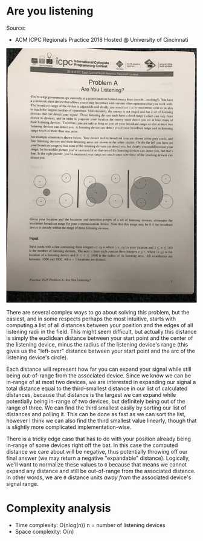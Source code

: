 # Are you listening

Source:

 - ACM ICPC Regionals Practice 2018 Hosted @ University of Cincinnati

![are you listening problem statement picture](./areYouListening.jpg)

There are several complex ways to go about solving this problem, but the easiest, and
in some respects perhaps the most intuitive, starts with computing a list of all distances
between your position and the edges of all listening radii in the field. This might seem
difficult, but actually this distance is simply the euclidean distance between your start point
and the center of the listening device, minus the radius of the listening device's range (this
gives us the "left-over" distance between your start point and the arc of the listening device's
circle).

Each distance will represent how far you can expand your signal while still being out-of-range from
the associated device. Since we know we can be in-range of at most two devices, we are interested in
expanding our signal a total distance equal to the third-smallest distance in our list of calculated
distances, because that distance is the largest we can expand while potentially being in-range of two
devices, but definitely being out of the range of three. We can find the third smallest easily by sorting
our list of distances and polling it. This can be done as fast as we can sort the list, however I think we
can also find the third smallest value linearly, though that is slightly more complicated implementation-wise.

There is a tricky edge case that has to do with your position already being in-range of some devices
right off the bat. In this case the computed distance we care about will be negative, thus potentially
throwing off our final answer (we may return a negative "expandable" distance). Logically, we'll want to
normalize these values to `0` because that means we cannot expand any distance and still be out-of-range
from the associated distance. In other words, we are `0` distance units _away from_ the associated device's
signal range.

# Complexity analysis

 - Time complexity: O(nlog(n)) n = number of listening devices
 - Space complexity: O(n)
